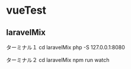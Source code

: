# vueTest

## laravelMix

ターミナル１
cd laravelMix
php -S 127.0.0.1:8080

ターミナル２
cd laravelMix
npm run watch
